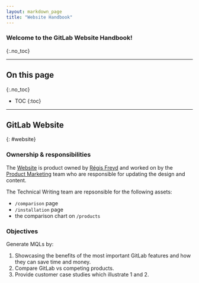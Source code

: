 ```yaml
---
layout: markdown_page
title: "Website Handbook"
---
```


### Welcome to the GitLab Website Handbook!
{:.no_toc}

----

## On this page
{:.no_toc}

- TOC
{:toc}

----

## GitLab Website
{: #website}

### Ownership &amp; responsibilities

The [Website](https://about.gitlab.com) is product owned by 
[Régis Freyd](https://about.gitlab.com/team/#djaiss) and worked on by the 
[Product Marketing](/handbook/marketing/product-marketing/) team who are 
responsible for updating the design and content.

The Technical Writing team are repsonsible for the following assets: 
- `/comparison` page 
- `/installation` page
- the comparison chart on `/products`

### Objectives

Generate MQLs by:

1. Showcasing the benefits of the most important GitLab features and how they 
   can save time and money.
2. Compare GitLab vs competing products.
3. Provide customer case studies which illustrate 1 and 2.
